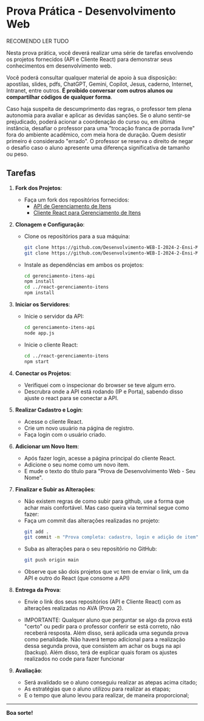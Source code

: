 # Prova Prática - Desenvolvimento Web

RECOMENDO LER TUDO

Nesta prova prática, você deverá realizar uma série de tarefas envolvendo os projetos fornecidos (API e Cliente React) para demonstrar seus conhecimentos em desenvolvimento web.

Você poderá consultar qualquer material de apoio à sua disposição: apostilas, slides, pdfs, ChatGPT, Gemini, Copilot, Jesus, caderno, Internet, Intranet, entre outros. **É proibido conversar com outros alunos ou compartilhar códigos de qualquer forma**.

Caso haja suspeita de descumprimento das regras, o professor tem plena autonomia para avaliar e aplicar as devidas sanções. Se o aluno sentir-se prejudicado, poderá acionar a coordenação do curso ou, em última instância, desafiar o professor para uma "trocação franca de porrada livre" fora do ambiente acadêmico, com meia hora de duração. Quem desistir primeiro é considerado "errado". O professor se reserva o direito de negar o desafio caso o aluno apresente uma diferença significativa de tamanho ou peso.

## Tarefas

1. **Fork dos Projetos**:
   - Faça um fork dos repositórios fornecidos:
     - [API de Gerenciamento de Itens](https://github.com/Desenvolvimento-WEB-I-2024-2-Ensi-Medio/gerenciamento-itens-api)
     - [Cliente React para Gerenciamento de Itens](https://github.com/Desenvolvimento-WEB-I-2024-2-Ensi-Medio/react-gerenciamento-itens)

2. **Clonagem e Configuração**:
   - Clone os repositórios para a sua máquina:
     ```bash
     git clone https://github.com/Desenvolvimento-WEB-I-2024-2-Ensi-Medio/gerenciamento-itens-api.git
     git clone https://github.com/Desenvolvimento-WEB-I-2024-2-Ensi-Medio/react-gerenciamento-itens.git
     ```
   - Instale as dependências em ambos os projetos:
     ```bash
     cd gerenciamento-itens-api
     npm install
     cd ../react-gerenciamento-itens
     npm install
     ```

3. **Iniciar os Servidores**:
   - Inicie o servidor da API:
     ```bash
     cd gerenciamento-itens-api
     node app.js
     ```
   - Inicie o cliente React:
     ```bash
     cd ../react-gerenciamento-itens
     npm start
     ```

4. **Conectar os Projetos**:
   - Verifiquei com o inspecionar do browser se teve algum erro.
   - Descrubra onde a API está rodando (IP e Porta), sabendo disso ajuste o react para se conectar a API.

5. **Realizar Cadastro e Login**:
   - Acesse o cliente React.
   - Crie um novo usuário na página de registro.
   - Faça login com o usuário criado.

6. **Adicionar um Novo Item**:
   - Após fazer login, acesse a página principal do cliente React.
   - Adicione o seu nome como um novo item.
   - E mude o texto do título para "Prova de Desenvolvimento Web - Seu Nome".

7. **Finalizar e Subir as Alterações**:
   - Não existem regras de como subir para github, use a forma que achar mais confortável. Mas caso queira via terminal segue como fazer:
   - Faça um commit das alterações realizadas no projeto:
     ```bash
     git add .
     git commit -m "Prova completa: cadastro, login e adição de item"
     ```
   - Suba as alterações para o seu repositório no GitHub:
     ```bash
     git push origin main
     ```
   - Observe que são dois projetos que vc tem de enviar o link, um da API e outro do React (que consome a API)

9. **Entrega da Prova**:
   - Envie o link dos seus repositórios (API e Cliente React) com as alterações realizadas no AVA (Prova 2).
  
   - IMPORTANTE: Qualquer aluno que perguntar se algo da prova está "certo" ou pedir para o professor conferir se está correto, não receberá resposta. Além disso, será aplicada uma segunda prova como penalidade. Não haverá tempo adicional para a realização dessa segunda prova, que consistem am achar os bugs na api (backup). Além disso, terá de explicar quais foram os ajustes realizados no code para fazer funcionar
  
10. **Avaliação**:
    - Será avalidado se o aluno conseguiu realizar as atepas acima citado;
    - As estratégias que o aluno utilizou para realizar as etapas;
    - E o tempo que aluno levou para realizar, de maneira proporcional;
---

**Boa sorte!**
